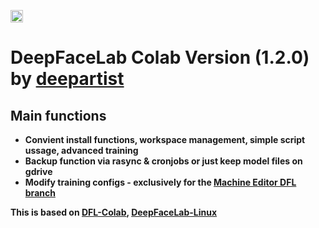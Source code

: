 <cetenr><a href="https://colab.research.google.com/github/deepartist/DeepFaceLab_Colab/blob/main/DeepFaceLab_Colab_deepartist_ai_AT_gmail_com.ipynb"><img src="https://colab.research.google.com/assets/colab-badge.svg" height=20></a></center> 

# DeepFaceLab Colab Version (1.2.0) by <a href="mailto:deepartist.ai@gmail.com">deepartist</a>
## Main functions
* <b>Convient install functions, workspace management, simple script ussage, advanced training  <b>
* <b>Backup function via rasync & cronjobs or just keep model files on gdrive <b>
* <b>Modify training configs - exclusively for the <a href="https://github.com/MachineEditor/DeepFaceLab">Machine Editor DFL branch</a>  <b>

This is based on [DFL-Colab](https://github.com/chervonij/DFL-Colab), [DeepFaceLab-Linux](https://github.com/nagadit/DeepFaceLab_Linux)
